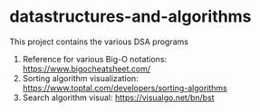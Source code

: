 # datastructures-and-algorithms
This project contains the various DSA programs

1.  Reference for various Big-O notations: https://www.bigocheatsheet.com/
2.  Sorting algorithm visualization: https://www.toptal.com/developers/sorting-algorithms
3.  Search algorithm visual: https://visualgo.net/bn/bst

